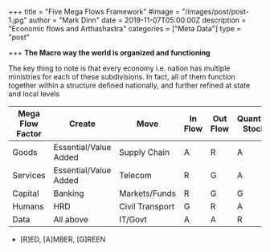 +++
title = "Five Mega Flows Framework"
#image = "/images/post/post-1.jpg"
author = "Mark Dinn"
date = 2019-11-07T05:00:00Z
description = "Economic flows and Arthashastra"
categories = ["Meta Data"]
type = "post"

+++
**The Macro way the world is organized and functioning**

The key thing to note is that every economy i.e. nation has multiple ministries for each of these subdivisions. In fact, all of them function together within a structure defined nationally, and further refined at state and local levels

|Mega Flow Factor|Create|Move|In Flow|Out Flow|Quantity Stock|Quality Stock|
|----------------|----------------|----------------|--------|--------|--------|--------|
|Goods|Essential/Value Added|Supply Chain|A|R|A|A|
|Services|Essential/Value Added|Telecom|R|G|A|A|
|Capital|Banking|Markets/Funds|R|G|G|R|
|Humans|HRD|Civil Transport|G|R|A|A|
|Data|All above|IT/Govt|A|A|R|R|

* [R]ED, [A]MBER, [G]REEN
